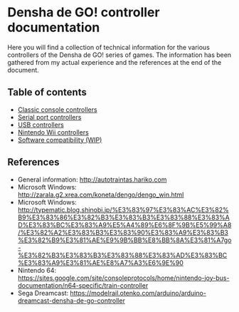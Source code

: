 # Densha de GO! controller documentation

Here you will find a collection of technical information for the various controllers of the Densha de GO! series of games. The information has been gathered from my actual experience and the references at the end of the document.

## Table of contents

- [Classic console controllers](classic/README.md)
- [Serial port controllers](serial/README.md)
- [USB controllers](usb/README.md)
- [Nintendo Wii controllers](wii/README.md)
- [Software compatibility (WIP)](compatibility/README.md)

## References

- General information: http://autotraintas.hariko.com
- Microsoft Windows: http://zarala.g2.xrea.com/koneta/dengo/dengo_win.html
- Microsoft Windows: http://typematic.blog.shinobi.jp/%E3%83%97%E3%83%AC%E3%82%B9%E3%83%86%E3%82%B3%E3%83%B3%E3%83%88%E3%83%AD%E3%83%BC%E3%83%A9%E5%A4%89%E6%8F%9B%E5%99%A8/%E3%82%A2%E3%83%B3%E3%83%90%E3%83%A9%E3%83%B3%E3%82%B9%E3%81%AE%E9%9B%BB%E8%BB%8A%E3%81%A7go-%E3%82%B3%E3%83%B3%E3%83%88%E3%83%AD%E3%83%BC%E3%83%A9%E3%81%AE%E8%A7%A3%E6%9E%90
- Nintendo 64: https://sites.google.com/site/consoleprotocols/home/nintendo-joy-bus-documentation/n64-specific/train-controller
- Sega Dreamcast: https://modelrail.otenko.com/arduino/arduino-dreamcast-densha-de-go-controller
